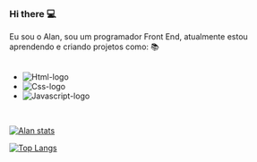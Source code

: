 ### Hi there :computer:

Eu sou o Alan, sou um programador Front End, atualmente estou aprendendo e criando projetos como: :books:
<br>
<br>
 - <img src="https://img.shields.io/badge/HTML5-E34F26?style=for-the-badge&logo=html5&logoColor=white" alt="Html-logo">

- <img src="https://img.shields.io/badge/CSS3-1572B6?style=for-the-badge&logo=css3&logoColor=white" alt="Css-logo">

 - <img src="https://img.shields.io/badge/JavaScript-F7DF1E?style=for-the-badge&logo=javascript&logoColor=black" alt="Javascript-logo">
 <br>

[![Alan stats](https://github-readme-stats.vercel.app/api?username=landev-oficial)](https://github.com/anuraghazra/github-readme-stats)

[![Top Langs](https://github-readme-stats.vercel.app/api/top-langs/?username=landev-oficial)](https://github.com/anuraghazra/github-readme-stats)
